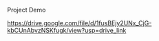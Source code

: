 Project Demo

https://drive.google.com/file/d/1fusBEjy2UNx_CjG-kbCUnAbvzNSKfugk/view?usp=drive_link
